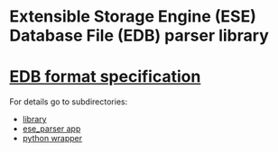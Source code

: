 # Extensible Storage Engine (ESE) Database File (EDB) parser library
# [EDB format  specification](https://github.com/libyal/libesedb/blob/main/documentation/Extensible%20Storage%20Engine%20(ESE)%20Database%20File%20(EDB)%20format.asciidoc)

For details go to subdirectories:
- [library](lib/README.md)
- [ese_parser app](app/README.md)
- [python wrapper](python/README.md)